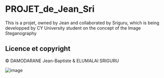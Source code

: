 # PROJET_de_Jean_Sri
This is a projet, owned by Jean and collaborated by Sriguru, which is being developped by CY University student on the concept of the Image Steganography

## Licence et copyright
© DAMODARANE Jean-Baptiste & ELUMALAI SRIGURU

![image](https://user-images.githubusercontent.com/91695685/145730982-62543f21-9d88-44bb-b905-a77c0ec319ca.png)
